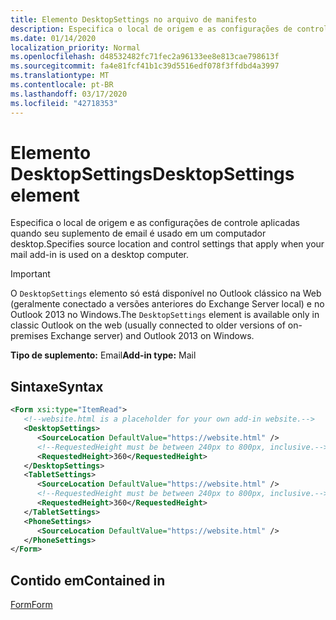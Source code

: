 ```yaml
---
title: Elemento DesktopSettings no arquivo de manifesto
description: Especifica o local de origem e as configurações de controle aplicadas quando seu suplemento de email é usado em um computador desktop.
ms.date: 01/14/2020
localization_priority: Normal
ms.openlocfilehash: d48532482fc71fec2a96133ee8e813cae798613f
ms.sourcegitcommit: fa4e81fcf41b1c39d5516edf078f3ffdbd4a3997
ms.translationtype: MT
ms.contentlocale: pt-BR
ms.lasthandoff: 03/17/2020
ms.locfileid: "42718353"
---
```

# <a name="desktopsettings-element"></a><span data-ttu-id="b2662-103">Elemento DesktopSettings</span><span class="sxs-lookup"><span data-stu-id="b2662-103">DesktopSettings element</span></span>

<span data-ttu-id="b2662-104">Especifica o local de origem e as configurações de controle aplicadas quando seu suplemento de email é usado em um computador desktop.</span><span class="sxs-lookup"><span data-stu-id="b2662-104">Specifies source location and control settings that apply when your mail add-in is used on a desktop computer.</span></span>

> [!IMPORTANT]
> <span data-ttu-id="b2662-105">O `DesktopSettings` elemento só está disponível no Outlook clássico na Web (geralmente conectado a versões anteriores do Exchange Server local) e no Outlook 2013 no Windows.</span><span class="sxs-lookup"><span data-stu-id="b2662-105">The `DesktopSettings` element is available only in classic Outlook on the web (usually connected to older versions of on-premises Exchange server) and Outlook 2013 on Windows.</span></span>

<span data-ttu-id="b2662-106">**Tipo de suplemento:** Email</span><span class="sxs-lookup"><span data-stu-id="b2662-106">**Add-in type:** Mail</span></span>

## <a name="syntax"></a><span data-ttu-id="b2662-107">Sintaxe</span><span class="sxs-lookup"><span data-stu-id="b2662-107">Syntax</span></span>

```XML
<Form xsi:type="ItemRead">
   <!--website.html is a placeholder for your own add-in website.-->
   <DesktopSettings>
      <SourceLocation DefaultValue="https://website.html" />
      <!--RequestedHeight must be between 240px to 800px, inclusive.-->
      <RequestedHeight>360</RequestedHeight>
   </DesktopSettings>
   <TabletSettings>
      <SourceLocation DefaultValue="https://website.html" />
      <!--RequestedHeight must be between 240px to 800px, inclusive.-->
      <RequestedHeight>360</RequestedHeight>
   </TabletSettings>
   <PhoneSettings>
      <SourceLocation DefaultValue="https://website.html" />
   </PhoneSettings>
</Form>
```

## <a name="contained-in"></a><span data-ttu-id="b2662-108">Contido em</span><span class="sxs-lookup"><span data-stu-id="b2662-108">Contained in</span></span>

[<span data-ttu-id="b2662-109">Form</span><span class="sxs-lookup"><span data-stu-id="b2662-109">Form</span></span>](form.md)
